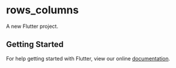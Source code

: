 # rows_columns

A new Flutter project.

## Getting Started

For help getting started with Flutter, view our online
[documentation](https://flutter.io/).
